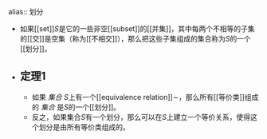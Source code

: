 alias:: 划分

- 如果[[set]]$S$是它的一些非空[[subset]]的[[并集]]，其中每两个不相等的子集的[[交]]是空集（称为[[不相交]]），那么把这些子集组成的集合称为$S$的一个[[划分]]。
- ## 定理1
	- 如果 *集合* $S$上有一个[[equivalence relation]]$\sim$，那么所有[[等价类]]组成的 *集合* 是$S$的一个[[划分]]。
	- 反之，如果集合$S$有一个划分，那么可以在$S$上建立一个等价关系，使得这个划分是由所有等价类组成的。